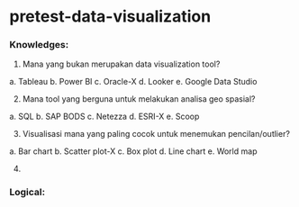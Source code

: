 # pretest-data-visualization

### Knowledges:

1. Mana yang bukan merupakan data visualization tool?

a. Tableau
b. Power BI
c. Oracle-X
d. Looker
e. Google Data Studio

2. Mana tool yang berguna untuk melakukan analisa geo spasial?

a. SQL
b. SAP BODS
c. Netezza
d. ESRI-X
e. Scoop


3. Visualisasi mana yang paling cocok untuk menemukan pencilan/outlier?

a. Bar chart
b. Scatter plot-X
c. Box plot
d. Line chart
e. World map


4. 


### Logical:


